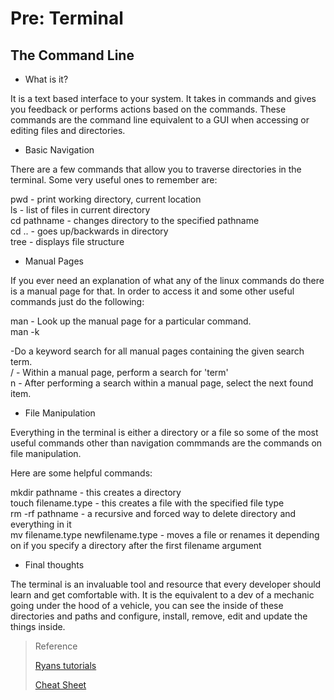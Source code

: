 # Pre: Terminal

## The Command Line

- What is it?

It is a text based interface to your system. It takes in commands and gives you feedback or performs actions based on the commands. These commands are the command line equivalent to a GUI when accessing or editing files and directories. 

- Basic Navigation

There are a few commands that allow you to traverse directories in the terminal. Some very useful ones to remember are:

pwd - print working directory, current location
<br>
ls - list of files in current directory
<br>
cd pathname - changes directory to the specified pathname
<br>
cd .. - goes up/backwards in directory
<br>
tree - displays file structure

- Manual Pages

If you ever need an explanation of what any of the linux commands do there is a manual page for that. In order to access it and some other useful commands just do the following:

man <command> - Look up the manual page for a particular command.
<br>
man -k <search term> -Do a keyword search for all manual pages containing the given search term.
<br>
/<term> - Within a manual page, perform a search for 'term'
<br>
n - After performing a search within a manual page, select the next found item.

- File Manipulation

Everything in the terminal is either a directory or a file so some of the most useful commands other than navigation commmands are the commands on file manipulation.

Here are some helpful commands:

mkdir pathname - this creates a directory
<br>
touch filename.type - this creates a file with the specified file type
<br>
rm -rf pathname - a recursive and forced way to delete directory and everything in it
<br>
mv filename.type newfilename.type - moves a file or renames it depending on if you specify a directory after the first filename argument

- Final thoughts

The terminal is an invaluable tool and resource that every developer should learn and get comfortable with. It is the equivalent to a dev of a mechanic going under the hood of a vehicle, you can see the inside of these directories and paths and configure, install, remove, edit and update the things inside.

> Reference
>
>[Ryans tutorials](https://ryanstutorials.net/)
>
>[Cheat Sheet](https://ryanstutorials.net/linuxtutorial/cheatsheet.php)